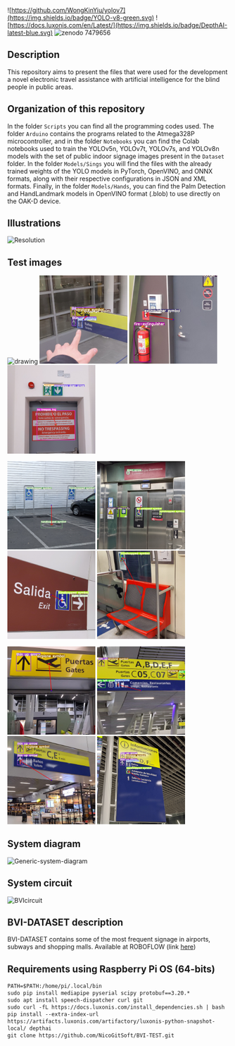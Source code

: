 ![https://github.com/WongKinYiu/yolov7](https://img.shields.io/badge/YOLO-v8-green.svg) ![https://docs.luxonis.com/en/Latest/](https://img.shields.io/badge/DepthAI-latest-blue.svg) ![zenodo 7479656](https://user-images.githubusercontent.com/65929186/209434816-94709752-ba98-4813-95d7-fbfb8a8cb6a6.svg)

## Description
This repository aims to present the files that were used for the development a novel electronic travel assistance with artificial intelligence for the blind people in public areas.

## Organization of this repository
In the folder `Scripts` you can find all the programming codes used. The folder `Arduino` contains the programs related to the Atmega328P microcontroller, and in the folder `Notebooks` you can find the Colab notebooks used to train the YOLOv5n, YOLOv7t, YOLOv7s, and YOLOv8n models with the set of public indoor signage images present in the `Dataset` folder. In the folder `Models/Sings` you will find the files with the already trained weights of the YOLO models in PyTorch, OpenVINO, and ONNX formats, along with their respective configurations in JSON and XML formats. Finally, in the folder `Models/Hands`, you can find the Palm Detection and HandLandmark models in OpenVINO format (.blob) to use directly on the OAK-D device.

## Illustrations
![Resolution](https://user-images.githubusercontent.com/65929186/209304016-66afaf8e-b362-4e75-98e6-e8511540d4c3.svg)

## Test images
<img src="Media/VideoRGB_Hand.gif" alt="drawing" width="200"/> <img src="Media/6.jpg" alt="drawing" width="200"/> <img src="Media/11.jpg" alt="drawing" width="200"/> <img src="Media/7.jpg" alt="drawing" width="200"/>

<img src="Media/12.jpg" alt="drawing" width="200"/> <img src="Media/2.jpg" alt="drawing" width="200"/> <img src="Media/3.jpg" alt="drawing" width="200"/> <img src="Media/4.jpg" alt="drawing" width="200"/>

<img src="Media/1.jpg" alt="drawing" width="200"/> <img src="Media/5.jpg" alt="drawing" width="200"/> <img src="Media/8.jpg" alt="drawing" width="200"/> <img src="Media/10.jpg" alt="drawing" width="200"/>

## System diagram
![Generic-system-diagram](https://user-images.githubusercontent.com/65929186/206758452-ac6fd6a2-e0e3-484a-bc02-a80635da9536.svg)

## System circuit
![BVIcircuit](https://github.com/NicoGitSoft/BVI/assets/65929186/9e765293-30c6-4202-92f9-5d16299c04ea)


## BVI-DATASET description

BVI-DATASET contains some of the most frequent signage in airports, subways and shopping malls. Available at ROBOFLOW (link [here](https://app.roboflow.com/generic-signage/airports-ans-subways/7))


## Requirements using Raspberry Pi OS (64-bits)
```
PATH=$PATH:/home/pi/.local/bin
sudo pip install mediapipe pyserial scipy protobuf==3.20.* 
sudo apt install speech-dispatcher curl git
sudo curl -fL https://docs.luxonis.com/install_dependencies.sh | bash
pip install --extra-index-url https://artifacts.luxonis.com/artifactory/luxonis-python-snapshot-local/ depthai
git clone https://github.com/NicoGitSoft/BVI-TEST.git
```
